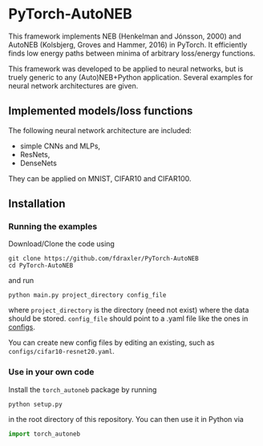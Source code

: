 # PyTorch-AutoNEB

This framework implements NEB (Henkelman and Jónsson, 2000)
and AutoNEB (Kolsbjerg, Groves and Hammer, 2016) in PyTorch.
It efficiently finds low energy paths between minima of
arbitrary loss/energy functions.

This framework was developed to be applied to neural networks,
but is truely generic to any (Auto)NEB+Python application.
Several examples for neural network architectures are given.


## Implemented models/loss functions

The following neural network architecture are included:

- simple CNNs and MLPs,
- ResNets,
- DenseNets

They can be applied on MNIST, CIFAR10 and CIFAR100.


## Installation

### Running the examples

Download/Clone the code using

```
git clone https://github.com/fdraxler/PyTorch-AutoNEB
cd PyTorch-AutoNEB
```

and run

```
python main.py project_directory config_file
```

where `project_directory` is the directory (need not exist) where the data should be stored.
`config_file` should point to a .yaml file like the ones in [configs](configs).

You can create new config files by editing an existing, such as `configs/cifar10-resnet20.yaml`.


### Use in your own code

Install the `torch_autoneb` package by running

```
python setup.py
```

in the root directory of this repository. You can then use it in Python via

```python
import torch_autoneb
```
